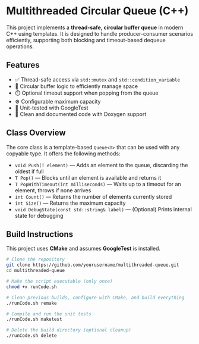 # Multithreaded Circular Queue (C++)

This project implements a **thread-safe, circular buffer queue** in modern C++ using templates. It is designed to handle producer-consumer scenarios efficiently, supporting both blocking and timeout-based dequeue operations.

## Features

- ✅ Thread-safe access via `std::mutex` and `std::condition_variable`
- 🔄 Circular buffer logic to efficiently manage space
- ⏱️ Optional timeout support when popping from the queue
- ⚙️ Configurable maximum capacity
- 🧪 Unit-tested with GoogleTest
- 🧼 Clean and documented code with Doxygen support

## Class Overview

The core class is a template-based `Queue<T>` that can be used with any copyable type. It offers the following methods:

- `void Push(T element)` — Adds an element to the queue, discarding the oldest if full
- `T Pop()` — Blocks until an element is available and returns it
- `T PopWithTimeout(int milliseconds)` — Waits up to a timeout for an element, throws if none arrives
- `int Count()` — Returns the number of elements currently stored
- `int Size()` — Returns the maximum capacity
- `void DebugState(const std::string& label)` — (Optional) Prints internal state for debugging

## Build Instructions

This project uses **CMake** and assumes **GoogleTest** is installed.

```bash
# Clone the repository
git clone https://github.com/yourusername/multithreaded-queue.git
cd multithreaded-queue

# Make the script executable (only once)
chmod +x runCode.sh

# Clean previous builds, configure with CMake, and build everything
./runCode.sh remake

# Compile and run the unit tests
./runCode.sh maketest

# Delete the build directory (optional cleanup)
./runCode.sh delete
